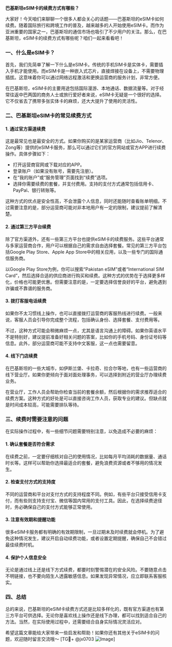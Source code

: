 **巴基斯坦eSIM卡的续费方式有哪些？**

大家好！今天咱们来聊聊一个很多人都会关心的话题——巴基斯坦的eSIM卡如何续费。随着国际旅行和跨境工作的普及，越来越多的人开始使用eSIM卡。而作为亚洲重要的国家之一，巴基斯坦的通信市场也吸引了不少用户的关注。那么，在巴基斯坦，eSIM卡的续费方式有哪些呢？咱们一起来看看吧！

### 一、什么是eSIM卡？

首先，我们先简单了解一下什么是eSIM卡。传统的手机SIM卡是实体卡，需要插入手机才能使用。而eSIM卡是一种嵌入式芯片，直接焊接在设备上，不需要物理插拔。这意味着你可以通过网络远程激活和更换运营商的服务计划，非常方便。

在巴基斯坦，eSIM卡的主要用途包括国际漫游、本地通话、数据流量等。对于经常往返中巴两国的商务人士或旅行爱好者来说，eSIM卡无疑是一个很好的选择。它不仅省去了携带多张实体卡的麻烦，还大大提升了使用的灵活性。

### 二、巴基斯坦eSIM卡的常见续费方式

#### 1. **通过官方渠道续费**
这是最常见也是最安全的方式。如果你购买的是某家运营商（比如Jio、Telenor、Zong等）提供的eSIM卡服务，那么可以通过它们的官方网站或官方APP进行续费操作。具体步骤如下：

- 打开运营商官网或下载对应的APP。
- 登录账户（如果没有账号，需要先注册）。
- 在“我的账户”或“服务管理”页面找到“续费”选项。
- 选择你需要续费的套餐，并支付费用。支持的支付方式通常包括信用卡、PayPal、银行转账等。

这种方式的优点是安全性高，不会泄露个人信息，同时还能随时查看账单明细。不过需要注意的是，部分运营商可能对非本地用户有一定的限制，建议提前了解清楚。

#### 2. **通过第三方平台续费**
除了官方渠道外，还有一些第三方平台也提供eSIM卡的续费服务。这些平台通常与多家运营商合作，用户可以根据自己的需求自由选择套餐。常见的第三方平台包括Google Play Store、Apple App Store中的相关应用，以及一些专门的国际通信服务商。

以Google Play Store为例，你可以搜索“Pakistan eSIM”或者“International SIM Card”，然后选择合适的供应商进行购买和续费。这种方式的优势在于选择更多样化，价格也可能更优惠。但需要注意的是，一定要选择信誉良好的平台，避免遇到诈骗或不靠谱的服务商。

#### 3. **拨打客服电话续费**
如果你不太习惯线上操作，也可以直接拨打运营商的客服热线进行续费。一般来说，客服人员会引导你完成整个流程，包括确认身份、选择套餐、支付费用等。

不过，这种方式可能会稍微麻烦一点，尤其是语言沟通上的障碍。如果你英语水平不是特别好，建议提前准备好相关问题的答案，比如你的手机号码、身份证号码等信息。此外，部分运营商可能不支持中文客服，这一点也需要留意。

#### 4. **线下门店续费**
在巴基斯坦的一些大城市，如伊斯兰堡、卡拉奇、拉合尔等地，也有一些运营商的线下营业厅。如果你更倾向于面对面处理事务，可以选择到附近的营业厅办理续费业务。

在营业厅，工作人员会帮助你检查当前的套餐余额，然后根据你的需求推荐适合的续费方案。这种方式的好处是可以直接咨询工作人员，获取专业的建议。但缺点就是时间成本较高，可能需要排队等待。

### 三、续费时需要注意的问题

在实际操作过程中，有一些细节问题需要特别注意，以免造成不必要的麻烦：

#### 1. **确认套餐是否符合需求**
在续费之前，一定要仔细核对自己的使用情况，比如每月平均消耗的数据量、通话时长等。这样可以帮助你选择最适合的套餐，避免浪费资源或者不够用的情况发生。

#### 2. **检查支付方式的支持度**
不同的运营商和平台对支付方式的支持程度不同。例如，有些平台只接受信用卡支付，而有些则支持支付宝、微信等国内常用的支付工具。因此，在选择续费途径时，务必确保自己的支付方式能够正常使用。

#### 3. **注意有效期和提醒功能**
很多eSIM卡服务都有明确的有效期限制，一旦过期未及时续费就会停机。为了避免这种情况发生，建议开启自动续费功能，或者设置定期提醒，确保自己不会错过最佳续费时机。

#### 4. **保护个人信息安全**
无论是通过线上还是线下方式续费，都要时刻警惕潜在的安全风险。不要随意点击不明链接，也不要向陌生人透露敏感信息。如果发现异常情况，应立即联系客服核实。

### 四、总结

总的来说，巴基斯坦的eSIM卡续费方式还是比较多样化的，既有官方渠道也有第三方平台可供选择。无论你是喜欢线上操作还是线下办理，都可以找到适合自己的方法。当然，在实际使用过程中，还需要结合自身实际情况灵活应对。

希望这篇文章能给大家带来一些启发和帮助！如果你还有其他关于eSIM卡的问题，欢迎随时留言交流哦～ [TG💪+ @jx0703 ![Image](https://github.com/user-attachments/assets/dbca1d08-cadb-493c-b0ec-ad6f7a83f270)]